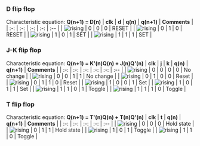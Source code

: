 
   ### D flip flop
 
   Characteristic equation: **Q(n+1) = D(n)**
   |               **clk**                      | **d** | **q(n)** | **q(n+1)** | **Comments** |
   |                   :-:                      | :-:   | :-:      | :-:        | :--          |
   | ![rising](images/eq_uparrow.png)           | 0     | 0        |     0      |    RESET     |
   | ![rising](images/eq_uparrow.png)           | 0     | 1        |     0      |    RESET     |
   | ![rising](images/eq_uparrow.png)           | 1     | 0        |     1      |     SET      |
   | ![rising](images/eq_uparrow.png)           | 1     | 1        |     1      |     SET      |

   ### J-K flip flop
   
   Characteristic equation: **Q(n+1) = K'(n)Q(n) + J(n)Q'(n)**
   |              **clk**             | **j** | **k** | **q(n)** | **q(n+1)** | **Comments** |
   |                :-:               | :-:   |  :-:  |    :-:   |     :-:    |      :--     |
   | ![rising](images/eq_uparrow.png) | 0     | 0     | 0        | 0          | No change    |
   | ![rising](images/eq_uparrow.png) | 0     | 0     | 1        | 1          | No change    |
   | ![rising](images/eq_uparrow.png) | 0     | 1     | 0        | 0          | Reset        |
   | ![rising](images/eq_uparrow.png) | 0     | 1     | 1        | 0          | Reset        |
   | ![rising](images/eq_uparrow.png) | 1     | 0     | 0        | 1          | Set          |
   | ![rising](images/eq_uparrow.png) | 1     | 0     | 1        | 1          | Set          |
   | ![rising](images/eq_uparrow.png) | 1     | 1     | 0        | 1          | Toggle       |
   | ![rising](images/eq_uparrow.png) | 1     | 1     | 1        | 0          | Toggle       |

   ### T flip flop
   
   Characteristic equation: **Q(n+1) = T'(n)Q(n) + T(n)Q'(n)**
   |              **clk**             | **t** | **q(n)** | **q(n+1)** | **Comments** |
   |                :-:               | :-:   | :-:      | :-:        | :--          |
   | ![rising](images/eq_uparrow.png) | 0     | 0        | 0          |  Hold state  |
   | ![rising](images/eq_uparrow.png) | 0     | 1        | 1          |  Hold state  |
   | ![rising](images/eq_uparrow.png) | 1     | 0        | 1          |    Toggle    |
   | ![rising](images/eq_uparrow.png) | 1     | 1        | 0          |    Toggle    |
